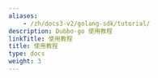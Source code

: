 ```yaml
---
aliases:
    - /zh/docs3-v2/golang-sdk/tutorial/
description: Dubbo-go 使用教程
linkTitle: 使用教程
title: 使用教程
type: docs
weight: 3
---
```

